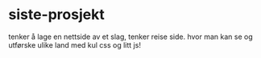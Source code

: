 # siste-prosjekt
tenker å lage en nettside av et slag, tenker reise side. hvor man kan se og utførske ulike land med kul css og litt js!